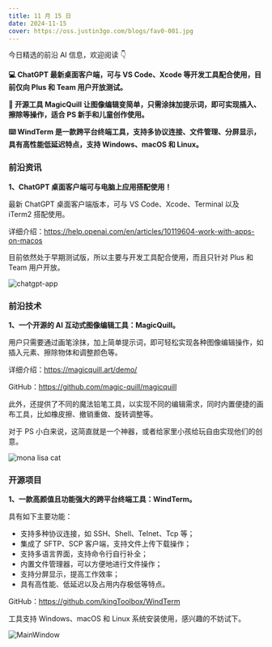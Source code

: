 ```yaml
---
title: 11 月 15 日
date: 2024-11-15
cover: https://oss.justin3go.com/blogs/fav0-001.jpg
---
```


今日精选的前沿 AI 信息，欢迎阅读 👇

**💻 ChatGPT 最新桌面客户端，可与 VS Code、Xcode 等开发工具配合使用，目前仅向 Plus 和 Team 用户开放测试。**

**🎨 开源工具 MagicQuill 让图像编辑变简单，只需涂抹加提示词，即可实现插入、擦除等操作，适合 PS 新手和儿童创作使用。**

**⌨️ WindTerm 是一款跨平台终端工具，支持多协议连接、文件管理、分屏显示，具有高性能低延迟特点，支持 Windows、macOS 和 Linux。**



### 前沿资讯

**1、ChatGPT 桌面客户端可与电脑上应用搭配使用！**

最新 ChatGPT 桌面客户端版本，可与 VS Code、Xcode、Terminal 以及 iTerm2 搭配使用。

详细介绍：https://help.openai.com/en/articles/10119604-work-with-apps-on-macos

目前依然处于早期测试版，所以主要与开发工具配合使用，而且只针对 Plus 和 Team 用户开放。

![chatgpt-app](https://cdn.jsdelivr.net/gh/freelander/oss@master/ai-daily/2024-11-15/chatgpt-app.png)



### 前沿技术

**1、一个开源的 AI 互动式图像编辑工具：MagicQuill。**

用户只需要通过画笔涂抹，加上简单提示词，即可轻松实现各种图像编辑操作，如插入元素、擦除物体和调整颜色等。

详细介绍：https://magicquill.art/demo/

GitHub：https://github.com/magic-quill/magicquill

此外，还提供了不同的魔法铅笔工具，以实现不同的编辑需求，同时内置便捷的画布工具，比如橡皮擦、撤销重做、旋转调整等。

对于 PS 小白来说，这简直就是一个神器，或者给家里小孩给玩自由实现他们的创意。

![mona lisa cat](https://cdn.jsdelivr.net/gh/freelander/oss@master/ai-daily/2024-11-15/mona%20lisa%20cat.gif)

### 开源项目

**1、一款高颜值且功能强大的跨平台终端工具：WindTerm。**

具有如下主要功能：

- 支持多种协议连接，如 SSH、Shell、TeInet、Tcp 等；
- 集成了 SFTP、SCP 客户端，支持文件上传下载操作；
- 支持多语言界面，支持命令行自行补全；
- 内置文件管理器，可以方便地进行文件操作；
- 支持分屏显示，提高工作效率；
- 具有高性能、低延迟以及占用内存极低等特点。

GitHub：https://github.com/kingToolbox/WindTerm

工具支持 Windows、macOS 和 Linux 系统安装使用，感兴趣的不妨试下。

![MainWindow](https://cdn.jsdelivr.net/gh/freelander/oss@master/ai-daily/2024-11-15/WindTerm.png)